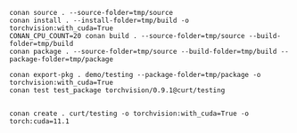
    conan source . --source-folder=tmp/source
    conan install . --install-folder=tmp/build -o torchvision:with_cuda=True
    CONAN_CPU_COUNT=20 conan build . --source-folder=tmp/source --build-folder=tmp/build
    conan package . --source-folder=tmp/source --build-folder=tmp/build --package-folder=tmp/package

    conan export-pkg . demo/testing --package-folder=tmp/package -o torchvision:with_cuda=True
    conan test test_package torchvision/0.9.1@curt/testing 

    
    conan create . curt/testing -o torchvision:with_cuda=True -o torch:cuda=11.1

